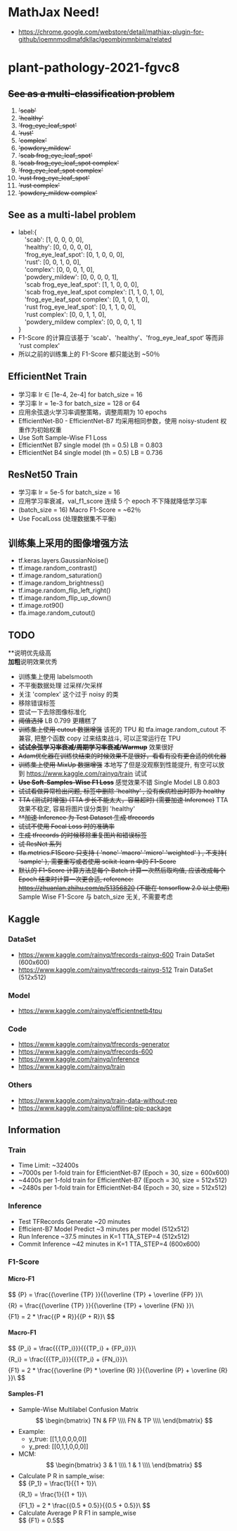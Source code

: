 # MathJax Need!
* https://chrome.google.com/webstore/detail/mathjax-plugin-for-github/ioemnmodlmafdkllaclgeombjnmnbima/related
# plant-pathology-2021-fgvc8
## ~~See as a multi-classification problem~~
1. ~~'scab'~~
2. ~~'healthy'~~
3. ~~'frog_eye_leaf_spot'~~
4. ~~'rust'~~
5. ~~'complex'~~
6. ~~'powdery_mildew'~~
7. ~~'scab frog_eye_leaf_spot'~~
8. ~~'scab frog_eye_leaf_spot complex'~~
9. ~~'frog_eye_leaf_spot complex'~~
10. ~~'rust frog_eye_leaf_spot'~~
11. ~~'rust complex'~~
12. ~~'powdery_mildew complex'~~
## See as a multi-label problem
* label:{<br/>
&emsp;'scab': [1, 0, 0, 0, 0], <br/>
&emsp;'healthy': [0, 0, 0, 0, 0], <br/>
&emsp;'frog_eye_leaf_spot': [0, 1, 0, 0, 0], <br/>
&emsp;'rust': [0, 0, 1, 0, 0], <br/>
&emsp;'complex': [0, 0, 0, 1, 0], <br/>
&emsp;'powdery_mildew': [0, 0, 0, 0, 1], <br/>
&emsp;'scab frog_eye_leaf_spot': [1, 1, 0, 0, 0], <br/>
&emsp;'scab frog_eye_leaf_spot complex': [1, 1, 0, 1, 0], <br/>
&emsp;'frog_eye_leaf_spot complex': [0, 1, 0, 1, 0], <br/>
&emsp;'rust frog_eye_leaf_spot': [0, 1, 1, 0, 0], <br/>
&emsp;'rust complex': [0, 0, 1, 1, 0], <br/>
&emsp;'powdery_mildew complex': [0, 0, 0, 1, 1] <br/>
}<br/>
* F1-Score 的计算应该基于 'scab'、'healthy'、'frog_eye_leaf_spot‘ 等而非 'rust complex' <br/>
* 所以之前的训练集上的 F1-Score 都只能达到 ~50％ <br/>

## EfficientNet Train

* 学习率 lr ∈ [1e-4, 2e-4] for batch_size = 16 <br/>
* 学习率 lr = 1e-3 for batch_size = 128 or 64 <br/>
* 应用余弦退火学习率调整策略，调整周期为 10 epochs <br/>
* EfficientNet-B0 - EfficientNet-B7 均采用相同参数，使用 noisy-student 权重作为初始权重 <br/>
* Use Soft Sample-Wise F1 Loss <br/>  
* EfficientNet B7 single model (th = 0.5) LB = 0.803 <br/>
* EfficientNet B4 single model (th = 0.5) LB = 0.736 <br/>

## ResNet50 Train

* 学习率 lr = 5e-5 for batch_size = 16 <br/>
* 应用学习率衰减，val_f1_score 连续 5 个 epoch 不下降就降低学习率 <br/>
* (batch_size = 16) Macro F1-Score = ~62％<br/>
* Use FocalLoss (处理数据集不平衡) <br/>

## 训练集上采用的图像增强方法

* tf.keras.layers.GaussianNoise() <br/>
* tf.image.random_contrast() <br/>
* tf.image.random_saturation() <br/>
* tf.image.random_brightness() <br/>
* tf.image.random_flip_left_right() <br/>
* tf.image.random_flip_up_down() <br/>
* tf.image.rot90() <br/>
* tfa.image.random_cutout() <br/>

## TODO

**说明优先级高 <br/>
**加粗**说明效果优秀 <br/>
* 训练集上使用 labelsmooth <br/>
* 不平衡数据处理 过采样/欠采样 <br/>
* 关注 'complex' 这个过于 noisy 的类 <br/>  
* 移除错误标签 <br/> 
* 尝试一下去除图像标准化 <br/>
* ~~阈值选择~~ LB 0.799 更糟糕了 <br/>  
* ~~训练集上使用 cutout 数据增强~~ 该死的 TPU 和 tfa.image.random_cutout 不兼容, 把整个函数 copy 过来结束战斗, 
  可以正常运行在 TPU <br/>
* ~~**试试余弦学习率衰减/周期学习率衰减/Warmup**~~ 效果很好 <br/>
* ~~Adam优化器在训练快结束的时候效果不是很好，看看有没有更合适的优化器~~ <br/>
* ~~训练集上使用 MixUp 数据增强~~ 本地写了但是没观察到性能提升, 有空可以放到 https://www.kaggle.com/rainyq/train 试试  <br/>
* ~~**Use Soft-Samples-Wise F1 Loss**~~ 感觉效果不错 Single Model LB 0.803 <br/>
* ~~试试看做异常检出问题, 标签中删除 'healthy' , 没有疾病检出时即为 healthy~~  <br/>
* ~~TTA (测试时增强) (TTA 步长不能太大，容易超时) (需要加速 Inference)~~ TTA 效果不稳定, 容易将图片误分类到 'healthy' <br/>
* ~~**加速 Inference 为 Test Dataset 生成 tfrecords~~ <br/>
* ~~试试不使用 Focal Loss 时的准确率~~ <br/>
* ~~生成 tfrecords 的时候移除重复图片和错误标签~~ <br/>
* ~~试 ResNet 系列~~ <br/>
* ~~tfa.metrics.F1Score 只支持 { 'none' 'macro' 'micro' 'weighted' } , 不支持{ 'sample' },
  需要重写或者使用 scikit-learn 中的 F1-Score~~ <br/>
* ~~默认的 F1-Score 计算方法是每个 Batch 计算一次然后取均值, 应该改成每个 Epoch 结束时计算一次更合适, 
  reference: https://zhuanlan.zhihu.com/p/51356820 (不能在 tensorflow 2.0 以上使用)~~ 
  Sample Wise F1-Score 与 batch_size 无关, 不需要考虑 <br/>

## Kaggle
### DataSet
* https://www.kaggle.com/rainyq/tfrecords-rainyq-600 Train DataSet (600x600) <br/>
* https://www.kaggle.com/rainyq/tfrecords-rainyq-512 Train DataSet (512x512) <br/>
### Model
* https://www.kaggle.com/rainyq/efficientnetb4tpu <br/>
### Code
* https://www.kaggle.com/rainyq/tfrecords-generator <br/>
* https://www.kaggle.com/rainyq/tfrecords-600 <br/>
* https://www.kaggle.com/rainyq/inference <br/>
* https://www.kaggle.com/rainyq/train <br/>
### Others
* https://www.kaggle.com/rainyq/train-data-without-rep <br/>
* https://www.kaggle.com/rainyq/offiline-pip-package <br/>

## Information
### Train
* Time Limit: ~32400s <br/>
* ~7000s per 1-fold train for EfficientNet-B7 (Epoch = 30, size = 600x600) <br/>
* ~4400s per 1-fold train for EfficientNet-B7 (Epoch = 30, size = 512x512) <br/>
* ~2480s per 1-fold train for EfficientNet-B4 (Epoch = 30, size = 512x512) <br/>
### Inference
* Test TFRecords Generate ~20 minutes <br/>
* Efficient-B7 Model Predict ~3 minutes per model (512x512) <br/>
* Run Inference ~37.5 minutes in K=1 TTA_STEP=4 (512x512) <br/>
* Commit Inference ~42 minutes in K=1 TTA_STEP=4 (600x600) <br/>
### F1-Score
#### Micro-F1
$$ \{P} = \frac{{\overline {TP} }}{{\overline {TP}  + \overline {FP} }}\ $$
$$ \{R} = \frac{{\overline {TP} }}{{\overline {TP}  + \overline {FN} }}\ $$
$$ \{F1} = 2 * \frac{{P * R}}{{P + R}}\ $$
#### Macro-F1
$$ \{P_i} = \frac{{{TP_i}}}{{{TP_i} + {FP_i}}}\ $$
$$ \{R_i} = \frac{{{TP_i}}}{{{TP_i} + {FN_i}}}\ $$
$$ \{F1} = 2 * \frac{{\overline {P}  * \overline {R} }}{{\overline {P}  + \overline {R} }}\ $$
#### Samples-F1
* Sample-Wise Multilabel Confusion Matrix <br/>
$$
 \begin{bmatrix}
   TN & FP \\\\
   FN & TP \\\\
  \end{bmatrix}
$$
* Example: <br/>
  * y_true: [[1,1,0,0,0,0]] <br/>
  * y_pred: [[0,1,1,0,0,0]] <br/>
* MCM: <br/>
$$
 \begin{bmatrix}
   3 & 1 \\\\
   1 & 1 \\\\
  \end{bmatrix}
$$
* Calculate P R in sample_wise:  <br/>
$$ \{P_1} = \frac{1}{{1 + 1}}\ $$
$$ \{R_1} = \frac{1}{{1 + 1}}\  $$
$$ \{F1_1} = 2 * \frac{{0.5 * 0.5}}{{0.5 + 0.5}}\ $$
* Calculate Average P R F1 in sample_wise <br/>
$$ \{F1} = 0.5$$
